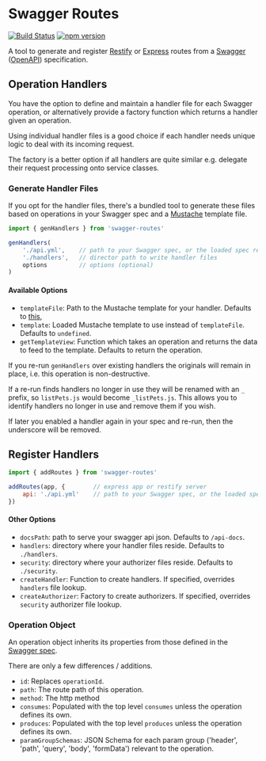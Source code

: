 # Swagger Routes

[![Build Status](https://travis-ci.org/mikestead/swagger-routes.svg?branch=master)](https://travis-ci.org/mikestead/swagger-routes) [![npm version](https://img.shields.io/npm/v/swagger-routes.svg?style=flat-square)](https://www.npmjs.com/package/swagger-routes)

A tool to generate and register [Restify](http://restify.com) or [Express](http://expressjs.com) routes from a 
[Swagger](http://swagger.io) ([OpenAPI](https://openapis.org)) specification.


## Operation Handlers

You have the option to define and maintain a handler file for each Swagger operation, or alternatively
provide a factory function which returns a handler given an operation.

Using individual handler files is a good choice if each handler needs unique logic 
to deal with its incoming request.

The factory is a better option if all handlers are quite similar e.g. delegate their request
processing onto service classes.

### Generate Handler Files

If you opt for the handler files, there's a bundled tool to generate these files based on operations in
your Swagger spec and a [Mustache](https://mustache.github.io) template file.

```javascript
import { genHandlers } from 'swagger-routes'

genHandlers(
	'./api.yml',    // path to your Swagger spec, or the loaded spec reference
	'./handlers',   // director path to write handler files
	options         // options (optional)
)
```

#### Available Options

- `templateFile`: Path to the Mustache template for your handler. Defaults to [this](https://github.com/mikestead/swagger-routes/blob/master/template/handler.mustache),
- `template`: Loaded Mustache template to use instead of `templateFile`. Defaults to `undefined`.
- `getTemplateView`: Function which takes an operation and returns the data to feed to the template. Defaults to return the operation.

If you re-run `genHandlers` over existing handlers the originals will remain in place, i.e. this
operation is non-destructive.

If a re-run finds handlers no longer in use they will be renamed with an `_` prefix, so
`listPets.js` would become `_listPets.js`. This allows you to identify handlers no longer in use
and remove them if you wish.

If later you enabled a handler again in your spec and re-run, then the underscore will be removed.

## Register Handlers

```javascript
import { addRoutes } from 'swagger-routes'

addRoutes(app, {        // express app or restify server
	api: './api.yml'    // path to your Swagger spec, or the loaded spec reference
})
```
#### Other Options

- `docsPath`: path to serve your swagger api json. Defaults to `/api-docs`.
- `handlers`: directory where your handler files reside. Defaults to `./handlers`.
- `security`: directory where your authorizer files reside. Defaults to `./security`.
- `createHandler`: Function to create handlers. If specified, overrides `handlers` file lookup.
- `createAuthorizer`: Factory to create authorizers. If specified, overrides `security` authorizer file lookup.

### Operation Object

An operation object inherits its properties from those defined in the [Swagger spec](https://github.com/OAI/OpenAPI-Specification/blob/master/versions/2.0.md#operationObject).

There are only a few differences / additions.

- `id`: Replaces `operationId`.
- `path`: The route path of this operation.
- `method`: The http method
- `consumes`: Populated with the top level `consumes` unless the operation defines its own.
- `produces`: Populated with the top level `produces` unless the operation defines its own.
- `paramGroupSchemas`: JSON Schema for each param group ('header', 'path', 'query', 'body', 'formData') relevant to the operation.

